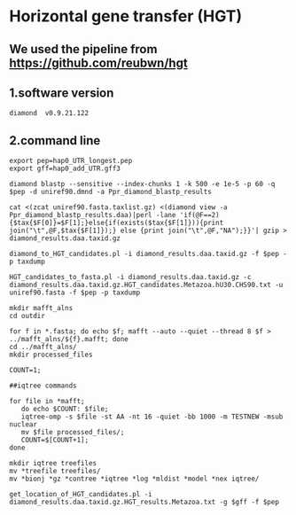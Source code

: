 # Horizontal gene transfer (HGT) 
## We used the pipeline from https://github.com/reubwn/hgt
## 1.software version
    diamond  v0.9.21.122
## 2.command line      
    export pep=hap0_UTR_longest.pep
    export gff=hap0_add_UTR.gff3
    
    diamond blastp --sensitive --index-chunks 1 -k 500 -e 1e-5 -p 60 -q $pep -d uniref90.dmnd -a Ppr_diamond_blastp_results
    
    cat <(zcat uniref90.fasta.taxlist.gz) <(diamond view -a Ppr_diamond_blastp_results.daa)|perl -lane 'if(@F==2){$tax{$F[0]}=$F[1];}else{if(exists($tax{$F[1]})){print join("\t",@F,$tax{$F[1]});} else {print join("\t",@F,"NA");}}'| gzip > diamond_results.daa.taxid.gz
    
    diamond_to_HGT_candidates.pl -i diamond_results.daa.taxid.gz -f $pep -p taxdump
    
    HGT_candidates_to_fasta.pl -i diamond_results.daa.taxid.gz -c diamond_results.daa.taxid.gz.HGT_candidates.Metazoa.hU30.CHS90.txt -u uniref90.fasta -f $pep -p taxdump
    
    mkdir mafft_alns
    cd outdir
    
    for f in *.fasta; do echo $f; mafft --auto --quiet --thread 8 $f > ../mafft_alns/${f}.mafft; done
    cd ../mafft_alns/
    mkdir processed_files
    
    COUNT=1;
    
    ##iqtree commands
    
    for file in *mafft;
       do echo $COUNT: $file;
       iqtree-omp -s $file -st AA -nt 16 -quiet -bb 1000 -m TESTNEW -msub nuclear
       mv $file processed_files/;
       COUNT=$[COUNT+1];
    done
    
    mkdir iqtree treefiles
    mv *treefile treefiles/
    mv *bionj *gz *contree *iqtree *log *mldist *model *nex iqtree/
    
    get_location_of_HGT_candidates.pl -i diamond_results.daa.taxid.gz.HGT_results.Metazoa.txt -g $gff -f $pep
